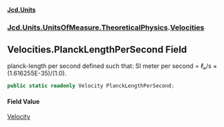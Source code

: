 #### [Jcd.Units](index.md 'index')

### [Jcd.Units.UnitsOfMeasure.TheoreticalPhysics](Jcd.Units.UnitsOfMeasure.TheoreticalPhysics.md 'Jcd.Units.UnitsOfMeasure.TheoreticalPhysics').[Velocities](Velocities.md 'Jcd.Units.UnitsOfMeasure.TheoreticalPhysics.Velocities')

## Velocities.PlanckLengthPerSecond Field

planck-length per second defined such that: SI meter per second = ℓₚ/s × (1.616255E-35)/(1.0).

```csharp
public static readonly Velocity PlanckLengthPerSecond;
```

#### Field Value

[Velocity](Velocity.md 'Jcd.Units.UnitTypes.Velocity')